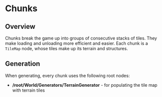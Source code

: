 # Chunks

## Overview

Chunks break the game up into groups of consecutive stacks of tiles. They make loading and unloading more efficient and easier. Each chunk is a `TileMap` node, whose tiles make up its terrain and structures.

## Generation

When generating, every chunk uses the following root nodes:
- **/root/World/Generators/TerrainGenerator** - for populating the tile map with terrain tiles

[terrain]: /into-the-woods/chunk/terrain
